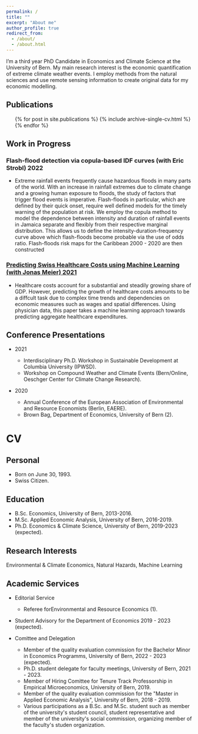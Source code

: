```yaml
---
permalink: /
title: ""
excerpt: "About me"
author_profile: true
redirect_from: 
  - /about/
  - /about.html
---
```


I’m a third year PhD Candidate in Economics and Climate Science at the University of Bern. My main research interest is the economic quantification of extreme climate weather events. I employ methods from the natural sciences and use remote sensing information to create original data for my economic modelling.


## Publications
<ul>{% for post in site.publications %}
    {% include archive-single-cv.html %}
  {% endfor %}</ul>
  
## Work in Progress
### Flash-flood detection via copula-based IDF curves (with Eric Strobl) 2022
* Extreme rainfall events frequently cause hazardous floods in many parts of the world. With an increase in rainfall extremes due to climate change and a growing human exposure to floods, the study of factors that trigger flood events is imperative. Flash-floods in particular, which are defined by their quick onset, require well defined models for the timely warning of the population at risk. We employ the copula method to model the dependence between intensity and duration of rainfall events in Jamaica separate and flexibly from their respective marginal distribution. This allows us to define the intensity-duration-frequency curve above which flash-floods become probable via the use of odds ratio. Flash-floods risk maps for the Caribbean 2000 - 2020 are then constructed


### [Predicting Swiss Healthcare Costs using Machine Learning (with Jonas Meier) 2021](https://github.com/DinoCollalti/DinoCollalti.github.io/blob/master/files/Collalti_Meier2021.pdf)
* Healthcare costs account for a substantial and steadily growing share of GDP. However, predicting the growth of healthcare costs amounts to be a diffcult task due to complex time trends and dependencies on economic measures such as wages and spatial differences. Using physician data, this paper takes a machine learning approach towards predicting aggregate healthcare expenditures.



## Conference Presentations
* 2021
	 * Interdisciplinary Ph.D. Workshop in Sustainable Development at Columbia University (IPWSD).
	 * Workshop  on  Compound  Weather  and  Climate  Events  (Bern/Online,  Oeschger  Center  for  Climate Change Research).

* 2020
	 * Annual Conference of the European Association of Environmental and Resource Economists (Berlin, EAERE).
	 * Brown Bag, Department of Economics, University of Bern (2).


# CV

## Personal
* Born on June 30, 1993.
* Swiss Citizen.

## Education
* B.Sc. Economics, University of Bern, 2013-2016.
* M.Sc. Applied Economic Analysis, University of Bern, 2016-2019.
* Ph.D. Economics & Climate Science, University of Bern, 2019-2023 (expected).

## Research Interests
Environmental & Climate Economics, Natural Hazards, Machine Learning

## Academic Services
* Editorial Service
    *  Referee forEnvironmental and Resource Economics (1).

* Student Advisory for the Department of Economics 2019 - 2023 (expected).

* Comittee and Delegation
    * Member of the quality evaluation commission for the Bachelor Minor in Economics Programms, University of Bern, 2022 - 2023 (expected).
    * Ph.D. student delegate for faculty meetings, University of Bern, 2021 - 2023.
    * Member of Hiring Comittee for Tenure Track Professorship in Empirical Microeconomics, University of Bern, 2019.
    * Member of the quality evaluation commission for the "Master in Applied Economic Analysis", University of Bern, 2018 - 2019.
    * Various participations as a B.Sc. and M.Sc. student such as member of the university's student council, student representative and member of the university's social commission, organizing member of the faculty's studen organization.
